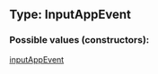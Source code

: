 ## Type: InputAppEvent  

### Possible values (constructors):

[inputAppEvent](../constructors/inputAppEvent.md)  

